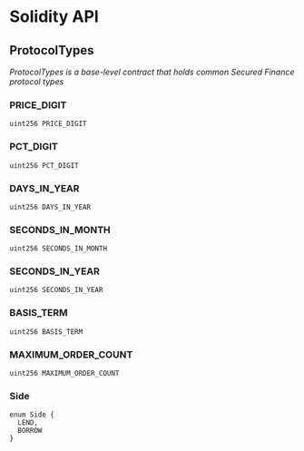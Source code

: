 # Solidity API

## ProtocolTypes

_ProtocolTypes is a base-level contract that holds common Secured Finance protocol types_

### PRICE_DIGIT

```solidity
uint256 PRICE_DIGIT
```

### PCT_DIGIT

```solidity
uint256 PCT_DIGIT
```

### DAYS_IN_YEAR

```solidity
uint256 DAYS_IN_YEAR
```

### SECONDS_IN_MONTH

```solidity
uint256 SECONDS_IN_MONTH
```

### SECONDS_IN_YEAR

```solidity
uint256 SECONDS_IN_YEAR
```

### BASIS_TERM

```solidity
uint256 BASIS_TERM
```

### MAXIMUM_ORDER_COUNT

```solidity
uint256 MAXIMUM_ORDER_COUNT
```

### Side

```solidity
enum Side {
  LEND,
  BORROW
}
```

